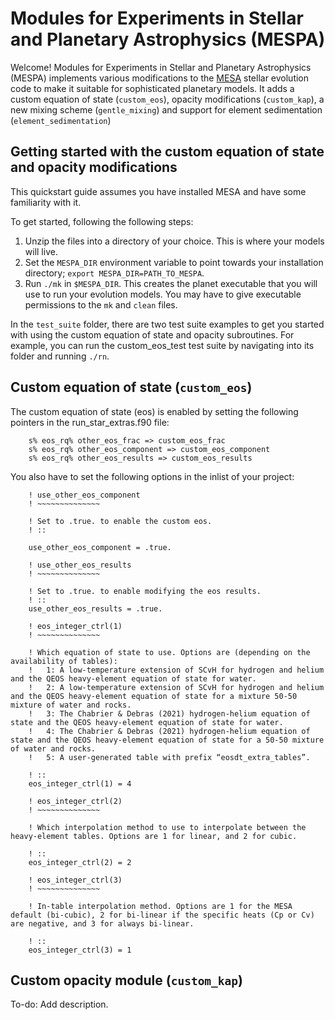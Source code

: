 # Modules for Experiments in Stellar and Planetary Astrophysics (MESPA)

Welcome! Modules for Experiments in Stellar and Planetary Astrophysics (MESPA) implements various modifications to the [MESA](https://docs.mesastar.org/) stellar evolution code to make it suitable for sophisticated planetary models. It adds a custom equation of state (`custom_eos`), opacity modifications (`custom_kap`), a new mixing scheme (`gentle_mixing`) and support for element sedimentation (`element_sedimentation`)

## Getting started with the custom equation of state and opacity modifications
This quickstart guide assumes you have installed MESA and have some familiarity with it.

To get started, following the following steps:
1. Unzip the files into a directory of your choice. This is where your models will live.
2. Set the `MESPA_DIR` environment variable to point towards your installation directory; `export MESPA_DIR=PATH_TO_MESPA`.
3. Run `./mk` in `$MESPA_DIR`. This creates the planet executable that you will use to run your evolution models. You may have to give executable permissions to the `mk` and `clean` files.

In the `test_suite` folder, there are two test suite examples to get you started with using the custom equation of state and opacity subroutines. For example, you can run the custom_eos_test test suite by navigating into its folder and running `./rn`.

## Custom equation of state (`custom_eos`)
The custom equation of state (eos) is enabled by setting the following pointers in the run_star_extras.f90 file:

```Fortran
    s% eos_rq% other_eos_frac => custom_eos_frac
    s% eos_rq% other_eos_component => custom_eos_component
    s% eos_rq% other_eos_results => custom_eos_results
```

You also have to set the following options in the inlist of your project:
```Fortran
    ! use_other_eos_component
    ! ~~~~~~~~~~~~~~

    ! Set to .true. to enable the custom eos.
    ! ::
    
    use_other_eos_component = .true.
    
    ! use_other_eos_results
    ! ~~~~~~~~~~~~~~

    ! Set to .true. to enable modifying the eos results.
    ! ::
    use_other_eos_results = .true.

    ! eos_integer_ctrl(1)
    ! ~~~~~~~~~~~~~~

    ! Which equation of state to use. Options are (depending on the availability of tables):
    !   1: A low-temperature extension of SCvH for hydrogen and helium and the QEOS heavy-element equation of state for water.
    !   2: A low-temperature extension of SCvH for hydrogen and helium and the QEOS heavy-element equation of state for a mixture 50-50 mixture of water and rocks.
    !   3: The Chabrier & Debras (2021) hydrogen-helium equation of state and the QEOS heavy-element equation of state for water.
    !   4: The Chabrier & Debras (2021) hydrogen-helium equation of state and the QEOS heavy-element equation of state for a 50-50 mixture of water and rocks.
    !   5: A user-generated table with prefix “eosdt_extra_tables”.

    ! ::
    eos_integer_ctrl(1) = 4

    ! eos_integer_ctrl(2)
    ! ~~~~~~~~~~~~~~

    ! Which interpolation method to use to interpolate between the heavy-element tables. Options are 1 for linear, and 2 for cubic.

    ! ::
    eos_integer_ctrl(2) = 2
    
    ! eos_integer_ctrl(3)
    ! ~~~~~~~~~~~~~~

    ! In-table interpolation method. Options are 1 for the MESA default (bi-cubic), 2 for bi-linear if the specific heats (Cp or Cv) are negative, and 3 for always bi-linear.

    ! ::
    eos_integer_ctrl(3) = 1
```

## Custom opacity module (`custom_kap`)
To-do: Add description.
